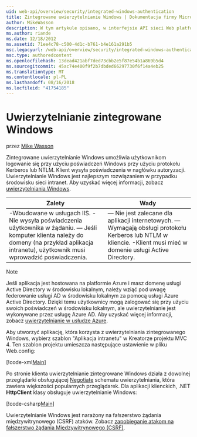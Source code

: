 ```yaml
---
uid: web-api/overview/security/integrated-windows-authentication
title: Zintegrowane uwierzytelnianie Windows | Dokumentacja firmy Microsoft
author: MikeWasson
description: W tym artykule opisano, w interfejsie API sieci Web platformy ASP.NET przy użyciu zintegrowanego uwierzytelniania Windows.
ms.author: riande
ms.date: 12/18/2012
ms.assetid: 71ee4c78-c500-4d1c-b761-b4e161a291b5
msc.legacyurl: /web-api/overview/security/integrated-windows-authentication
msc.type: authoredcontent
ms.openlocfilehash: 13dead421abf7ded73cbb2e5f87e54b1a869b5d4
ms.sourcegitcommit: 45ac74e400f9f2b7dbded66297730f6f14a4eb25
ms.translationtype: MT
ms.contentlocale: pl-PL
ms.lasthandoff: 08/16/2018
ms.locfileid: "41754185"
---
```

<a name="integrated-windows-authentication"></a>Uwierzytelnianie zintegrowane Windows
====================
przez [Mike Wasson](https://github.com/MikeWasson)

Zintegrowane uwierzytelnianie Windows umożliwia użytkownikom logowanie się przy użyciu poświadczeń Windows przy użyciu protokołu Kerberos lub NTLM. Klient wysyła poświadczenia w nagłówku autoryzacji. Uwierzytelnianie Windows jest najlepszym rozwiązaniem w przypadku środowisku sieci intranet. Aby uzyskać więcej informacji, zobacz [uwierzytelniania Windows](https://www.iis.net/configreference/system.webserver/security/authentication/windowsauthentication).

| Zalety | Wady |
| --- | --- |
| -Wbudowane w usługach IIS. -Nie wysyła poświadczenia użytkownika w żądaniu. — Jeśli komputer klienta należy do domeny (na przykład aplikacja intranetu), użytkownik musi wprowadzić poświadczenia. | — Nie jest zalecane dla aplikacji internetowych. — Wymagają obsługi protokołu Kerberos lub NTLM w kliencie. -Klient musi mieć w domenie usługi Active Directory. |

> [!NOTE]
> Jeśli aplikacja jest hostowana na platformie Azure i masz domenę usługi Active Directory w środowisku lokalnym, należy wziąć pod uwagę federowanie usługi AD w środowisku lokalnym za pomocą usługi Azure Active Directory. Dzięki temu użytkownicy mogą zalogować się przy użyciu swoich poświadczeń w środowisku lokalnym, ale uwierzytelnianie jest wykonywane przez usługę Azure AD. Aby uzyskać więcej informacji, zobacz [uwierzytelnianie w usłudze Azure](../../../visual-studio/overview/2012/windows-azure-authentication.md).


Aby utworzyć aplikację, która korzysta z uwierzytelniania zintegrowanego Windows, wybierz szablon "Aplikacja intranetu" w Kreatorze projektu MVC 4. Ten szablon projektu umieszcza następujące ustawienie w pliku Web.config:

[!code-xml[Main](integrated-windows-authentication/samples/sample1.xml)]

Po stronie klienta uwierzytelnianie zintegrowane Windows działa z dowolnej przeglądarki obsługującej [Negotiate](http://www.ietf.org/rfc/rfc4559.txt) schematu uwierzytelniania, która zawiera większości popularnych przeglądarek. Dla aplikacji klienckich, .NET **HttpClient** klasy obsługuje uwierzytelnianie Windows:

[!code-csharp[Main](integrated-windows-authentication/samples/sample2.cs)]

Uwierzytelnianie Windows jest narażony na fałszerstwo żądania międzywitrynowego (CSRF) ataków. Zobacz [zapobieganie atakom na fałszerstwo żądania Międzywitrynowego (CSRF)](preventing-cross-site-request-forgery-csrf-attacks.md).
